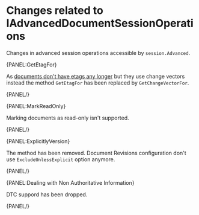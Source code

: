 ﻿# Changes related to IAdvancedDocumentSessionOperations

Changes in advanced session operations accessible by `session.Advanced`.

{PANEL:GetEtagFor}

As [documents don't have etags any longer](../../../migration/client-api/introduction#etags) but they use change vectors instead the method `GetEtagFor` has been replaced by `GetChangeVectorFor`.

{PANEL/}


{PANEL:MarkReadOnly}

Marking documents as read-only isn't supported. 

{PANEL/}


{PANEL:ExplicitlyVersion}

The method has been removed. Document Revisions configuration don't use `ExcludeUnlessExplicit` option anymore.

{PANEL/}

{PANEL:Dealing with Non Authoritative Information}

DTC suppord has been dropped.

{PANEL/}



